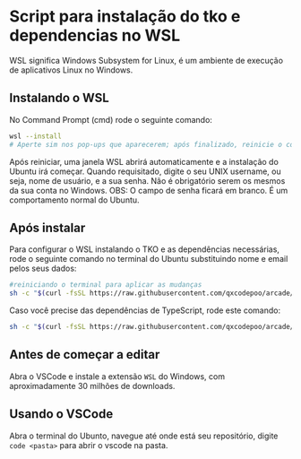# Script para instalação do tko e dependencias no WSL

WSL significa Windows Subsystem for Linux, é um ambiente de execução de aplicativos Linux no Windows.

## Instalando o WSL

No Command Prompt (cmd) rode o seguinte comando:

```bash
wsl --install
# Aperte sim nos pop-ups que aparecerem; após finalizado, reinicie o computador.
```

Após reiniciar, uma janela WSL abrirá automaticamente e a instalação do Ubuntu irá começar. Quando requisitado, digite o seu UNIX username, ou seja, nome de usuário, e a sua senha. Não é obrigatório serem os mesmos da sua conta no Windows.
OBS: O campo de senha ficará em branco. É um comportamento normal do Ubuntu.

## Após instalar

Para configurar o WSL instalando o TKO e as dependências necessárias, rode o seguinte comando no terminal do Ubuntu substituindo nome e email pelos seus dados:

```bash
#reiniciando o terminal para aplicar as mudanças
sh -c "$(curl -fsSL https://raw.githubusercontent.com/qxcodepoo/arcade/refs/heads/master/wiki/git/wsl-configure.sh)" <nome> <email>
```

Caso você precise das dependências de TypeScript, rode este comando:

```bash
sh -c "$(curl -fsSL https://raw.githubusercontent.com/qxcodepoo/arcade/refs/heads/master/wiki/git/wsl-configure-ts.sh)"
```

## Antes de começar a editar

Abra o VSCode e instale a extensão `WSL` do Windows, com aproximadamente 30 milhões de downloads.

## Usando o VSCode

Abra o terminal do Ubunto, navegue até onde está seu repositório, digite `code <pasta>` para abrir o vscode na pasta.
